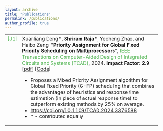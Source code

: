 ```yaml
---
layout: archive
title: "Publications"
permalink: /publications/
author_profile: true
---
```


<!-- {% if author.googlescholar %}
  You can also find my articles on <u><a href="{{author.googlescholar}}">my Google Scholar profile</a>.</u>
{% endif %}

{% include base_path %}

{% for post in site.publications reversed %}
  {% include archive-single.html %}
{% endfor %} -->

<style>
table, tr, th, td {
  border: none;
  border-collapse: collapse;
  font-size:16px;
  vertical-align: top;
  /* width:auto; */
}

.c {
  color:#FF7070;
}

.j {
  color:#4DB34E;
}

.title {
  font-weight:bold;
}

</style>

<table>
  <tr>
    <td class="j">
      [J1]
    </td>
    <td>
      Xuanliang Deng*, <u><b>Shriram Raja</b></u>*, Yecheng Zhao, and Haibo Zeng, "<span class="title">Priority Assignment for Global Fixed Priority Scheduling on Multiprocessors</span>", <span class="j">IEEE Transactions on Computer-Aided Design of Integrated Circuits and Systems (TCAD)</span>, 2024. <b>Impact Factor: 2.9</b> [<a target="_blank" rel="noopener noreferrer" href="/files/HP_MITER_TCAD_2024.pdf">pdf</a>] [<a target="_blank" rel="noopener noreferrer" href="https://github.com/Shriram-Raja/HP-MITER">Code</a>]
      <ul>
        <li> Proposes a Mixed Priority Assignment algorithm for Global Fixed Priority (G-FP) scheduling that combines the advantages of heuristics and response time estimation (in place of actual response time) to outperform existing methods by 25% on average. </li>
        <li> <a target="_blank" rel="noopener noreferrer" href="https://doi.org/10.1109/TCAD.2024.3376588">https://doi.org/10.1109/TCAD.2024.3376588</a> </li>
        <li> * - contributed equally </li>
      </ul>
    </td>
  </tr>
</table>




